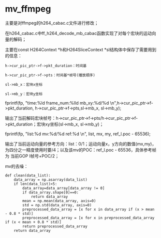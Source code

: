 # mv_ffmpeg
主要是对ffmpeg的h264_cabac.c文件进行修改；

在h264_cabac.c中ff_h264_decode_mb_cabac函数实现了对每个宏块的运动向量的解码；

主要在const H264Context *h和H264SliceContext *sl结构体中保存了需要用到的信息：

    h->cur_pic_ptr->f->pkt_duration：时间基
    
    h->cur_pic_ptr->f->pts：时间基*帧号(播放顺序)
    
    sl->mb_x：宏块x坐标
    
    sl->mb_y：宏块y坐标
    
fprintf(fp, "time:%ld frame_num:%lld mb_xy:%d/%d \n",h->cur_pic_ptr->f->pkt_duration, h->cur_pic_ptr->f->pts,sl->mb_x, sl->mb_y);

输出了当前解码宏块帧号：h->cur_pic_ptr->f->pts/h->cur_pic_ptr->f->pkt_duration；宏块xy坐标(sl->mb_x, sl->mb_y)；

fprintf(fp, "list:%d mv:%d/%d ref:%d \n", list, mx, my, ref_l.poc - 65536);

输出了当前运动向量的参考方向：list：0/1；运动向量x，y方向的数值(mx,my)，为四分之一精度使用时要/4；以及该mv的POC：ref_l.poc - 65536，具体参考帧为 当前GOP I帧号+POC/2；

mv的去噪：

    def clean(data_list):
        data_array = np.asarray(data_list)
        if len(data_list)>5:
            data_array=data_array[data_array != 0]
            if data_array.shape[0]==0:
                return data_array
            mean = np.mean(data_array, axis=0)
            std = np.std(data_array, axis=0)
            preprocessed_data_array = [x for x in data_array if (x > mean - 0.8 * std)]
            preprocessed_data_array = [x for x in preprocessed_data_array if (x < mean + 0.8 * std)]
            return preprocessed_data_array
        return data_array
